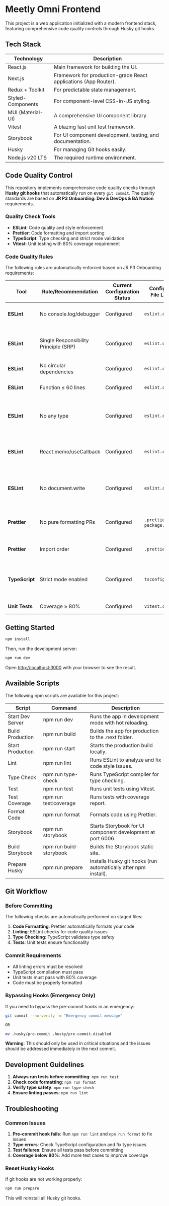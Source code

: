 # Meetly Omni Frontend

This project is a web application initialized with a modern frontend stack, featuring comprehensive code quality controls through Husky git hooks.

## Tech Stack

| Technology        | Description                                                     |
| ----------------- | --------------------------------------------------------------- |
| React.js          | Main framework for building the UI.                             |
| Next.js           | Framework for production-grade React applications (App Router). |
| Redux + Toolkit   | For predictable state management.                               |
| Styled-Components | For component-level CSS-in-JS styling.                          |
| MUI (Material-UI) | A comprehensive UI component library.                           |
| Vitest            | A blazing fast unit test framework.                             |
| Storybook         | For UI component development, testing, and documentation.       |
| Husky             | For managing Git hooks easily.                                  |
| Node.js v20 LTS   | The required runtime environment.                               |

## Code Quality Control

This repository implements comprehensive code quality checks through **Husky git hooks** that automatically run on every `git commit`. The quality standards are based on **JR P3 Onboarding: Dev & DevOps & BA Notion** requirements.

### Quality Check Tools

- **ESLint**: Code quality and style enforcement
- **Prettier**: Code formatting and import sorting
- **TypeScript**: Type checking and strict mode validation
- **Vitest**: Unit testing with 80% coverage requirement

### Code Quality Rules

The following rules are automatically enforced based on JR P3 Onboarding requirements:

| Tool           | Rule/Recommendation                   | Current Configuration Status | Configuration File Location    | Detailed Description                                            | Document Source                                    |
| -------------- | ------------------------------------- | ---------------------------- | ------------------------------ | --------------------------------------------------------------- | -------------------------------------------------- |
| **ESLint**     | No console.log/debugger               | Configured                   | `eslint.config.mjs`            | `no-console: error`, `no-debugger: error`                       | Basic Coding Principles                            |
| **ESLint**     | Single Responsibility Principle (SRP) | Configured                   | `eslint.config.mjs`            | `max-lines-per-function: 60` (stricter than required 40 lines)  | Basic Coding Principles                            |
| **ESLint**     | No circular dependencies              | Configured                   | `eslint.config.mjs`            | `import/no-cycle: error`                                        | P3 Guidelines                                      |
| **ESLint**     | Function ≤ 60 lines                   | Configured                   | `eslint.config.mjs`            | `max-lines-per-function: 60` (stricter)                         | P3 Guidelines                                      |
| **ESLint**     | No any type                           | Configured                   | `eslint.config.mjs`            | `@typescript-eslint/no-explicit-any: error`                     | P3 Guidelines, TypeScript Best Practices           |
| **ESLint**     | React.memo/useCallback                | Configured                   | `eslint.config.mjs`            | `react/jsx-no-bind: error`, `react/jsx-no-leaked-render: error` | P3 Guidelines                                      |
| **ESLint**     | No document.write                     | Configured                   | `eslint.config.mjs`            | `no-restricted-globals: error` (forbidden document)             | Frontend Checklist                                 |
| **Prettier**   | No pure formatting PRs                | Configured                   | `.prettierrc` + `package.json` | Prettier auto-formatting + lint-staged                          | Basic Coding Principles, P3 Guidelines             |
| **Prettier**   | Import order                          | Configured                   | `.prettierrc`                  | `importOrder` complete configuration                            | TypeScript Best Practices                          |
| **TypeScript** | Strict mode enabled                   | Configured                   | `tsconfig.json`                | `strict: true`                                                  | Basic Coding Principles, TypeScript Best Practices |
| **Unit Tests** | Coverage ≥ 80%                        | Configured                   | `vitest.config.mjs`            | `thresholds: 80%`                                               | P3 Guidelines                                      |

## Getting Started

```bash
npm install
```

Then, run the development server:

```bash
npm run dev
```

Open [http://localhost:3000](http://localhost:3000) with your browser to see the result.

## Available Scripts

The following npm scripts are available for this project:

| Script           | Command                 | Description                                                     |
| ---------------- | ----------------------- | --------------------------------------------------------------- |
| Start Dev Server | npm run dev             | Runs the app in development mode with hot reloading.            |
| Build Production | npm run build           | Builds the app for production to the .next folder.              |
| Start Production | npm run start           | Starts the production build locally.                            |
| Lint             | npm run lint            | Runs ESLint to analyze and fix code style issues.               |
| Type Check       | npm run type-check      | Runs TypeScript compiler for type checking.                     |
| Test             | npm run test            | Runs unit tests using Vitest.                                   |
| Test Coverage    | npm run test:coverage   | Runs tests with coverage report.                                |
| Format Code      | npm run format          | Formats code using Prettier.                                    |
| Storybook        | npm run storybook       | Starts Storybook for UI component development at port 6006.     |
| Build Storybook  | npm run build-storybook | Builds the Storybook static site.                               |
| Prepare Husky    | npm run prepare         | Installs Husky git hooks (run automatically after npm install). |

## Git Workflow

### Before Committing

The following checks are automatically performed on staged files:

1. **Code Formatting**: Prettier automatically formats your code
2. **Linting**: ESLint checks for code quality issues
3. **Type Checking**: TypeScript validates type safety
4. **Tests**: Unit tests ensure functionality

### Commit Requirements

- All linting errors must be resolved
- TypeScript compilation must pass
- Unit tests must pass with 80% coverage
- Code must be properly formatted

### Bypassing Hooks (Emergency Only)

If you need to bypass the pre-commit hooks in an emergency:

```bash
git commit --no-verify -m "Emergency commit message"

OR

mv .husky/pre-commit .husky/pre-commit.disabled
```

**Warning**: This should only be used in critical situations and the issues should be addressed immediately in the next commit.

## Development Guidelines

1. **Always run tests before committing**: `npm run test`
2. **Check code formatting**: `npm run format`
3. **Verify type safety**: `npm run type-check`
4. **Ensure linting passes**: `npm run lint`

## Troubleshooting

### Common Issues

1. **Pre-commit hook fails**: Run `npm run lint` and `npm run format` to fix issues
2. **Type errors**: Check TypeScript configuration and fix type issues
3. **Test failures**: Ensure all tests pass before committing
4. **Coverage below 80%**: Add more test cases to improve coverage

### Reset Husky Hooks

If git hooks are not working properly:

```bash
npm run prepare
```

This will reinstall all Husky git hooks.
